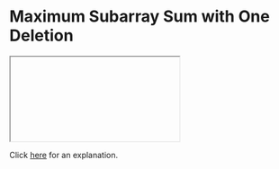 # Maximum Subarray Sum with One Deletion 

<iframe></iframe>

Click [here](Explanation.md) for an explanation.

